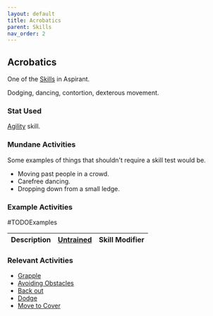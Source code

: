 ```yaml
---
layout: default
title: Acrobatics
parent: Skills
nav_order: 2
---
```

## Acrobatics
One of the [Skills](Skills) in Aspirant. 

Dodging, dancing, contortion, dexterous movement.

### Stat Used
[Agility](Stats#Agility) skill.

### Mundane Activities
Some examples of things that shouldn't require a skill test would be.
* Moving past people in a crowd.
* Carefree dancing.
* Dropping down from a small ledge.

### Example Activities
#TODOExamples

| Description                                      | [Untrained](Skills#Untrained) | Skill Modifier |
| ------------------------------------------------ | ----------------------------- | -------------- |


### Relevant Activities
* [Grapple](Combat#Grapple)
* [Avoiding Obstacles](Combat#Avoiding%20Obstacles)
* [Back out](Combat#Back%20out)
* [Dodge](Combat#Dodge)
* [Move to Cover](Combat#Move%20to%20Cover)

